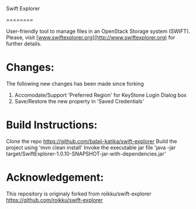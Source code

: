 Swift Explorer 

========

User-friendly tool to manage files in an OpenStack Storage system (SWIFT). Please, visit [www.swiftexplorer.org](http://www.swiftexplorer.org) for further details.

Changes:
======= 
The following new changes has been made since forking
1) Accomodate/Support 'Preferred Region' for KeyStone Login Dialog box
2) Save/Restore the new property in 'Saved Credentials'

Build Instructions:
==================
Clone the repo https://github.com/balaji-katika/swift-explorer 
Build the project using 'mvn clean install'
Invoke the executable jar file 'java -jar target/SwiftExplorer-1.0.10-SNAPSHOT-jar-with-dependencies.jar'

Acknowledgement:
===============
This repository is originaly forked from roikku/swift-explorer
https://github.com/roikku/swift-explorer
